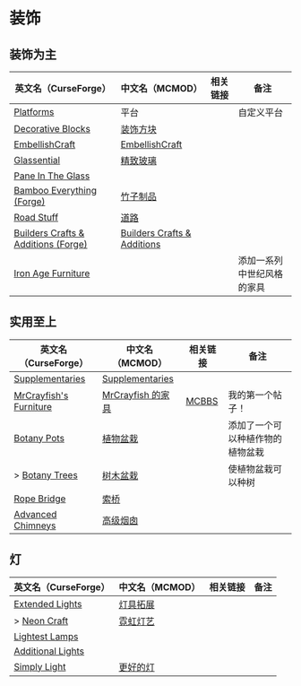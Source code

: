 # 装饰

## 装饰为主

| 英文名（CurseForge）                                                                                 | 中文名（MCMOD）                                                     | 相关链接 | 备注                       |
| ---------------------------------------------------------------------------------------------------- | ------------------------------------------------------------------- | -------- | -------------------------- |
| [Platforms](https://www.curseforge.com/minecraft/mc-mods/platforms)                                  | 平台                                                                |          | 自定义平台                 |
| [Decorative Blocks](https://www.curseforge.com/minecraft/mc-mods/decorative-blocks)                  | [装饰方块](https://www.mcmod.cn/class/2900.html)                    |          |                            |
| [EmbellishCraft](https://www.curseforge.com/minecraft/mc-mods/embellishcraft)                        | [EmbellishCraft](https://www.mcmod.cn/class/3001.html)              |          |                            |
| [Glassential](https://www.curseforge.com/minecraft/mc-mods/glassential)                              | [精致玻璃](https://www.mcmod.cn/class/1769.html)                    |          |                            |
| [Pane In The Glass](https://www.curseforge.com/minecraft/mc-mods/pane-in-the-glass)                  |                                                                     |          |                            |
| [Bamboo Everything (Forge)](https://www.curseforge.com/minecraft/mc-mods/bamboo-everything-forge)    | [竹子制品](https://www.mcmod.cn/class/1819.html)                    |          |                            |
| [Road Stuff](https://www.curseforge.com/minecraft/mc-mods/road-stuff)                                | [道路](https://www.mcmod.cn/class/1418.html)                        |          |                            |
| [Builders Crafts & Additions (Forge)](https://www.curseforge.com/minecraft/mc-mods/buildersaddition) | [Builders Crafts & Additions](https://www.mcmod.cn/class/3664.html) |          |                            |
| [Iron Age Furniture](https://www.curseforge.com/minecraft/mc-mods/ironagefurniture)                  |                                                                     |          | 添加一系列中世纪风格的家具 |

## 实用至上

| 英文名（CurseForge）                                                                            | 中文名（MCMOD）                                          | 相关链接                                              | 备注                             |
| ----------------------------------------------------------------------------------------------- | -------------------------------------------------------- | ----------------------------------------------------- | -------------------------------- |
| [Supplementaries](https://www.curseforge.com/minecraft/mc-mods/supplementaries)                 | [Supplementaries](https://www.mcmod.cn/class/3555.html)  |                                                       |                                  |
| [MrCrayfish's Furniture](https://www.curseforge.com/minecraft/mc-mods/mrcrayfish-furniture-mod) | [MrCrayfish 的家具](https://www.mcmod.cn/class/263.html) | [MCBBS](https://www.mcbbs.net/thread-321693-1-1.html) | 我的第一个帖子！                 |
| [Botany Pots](https://www.curseforge.com/minecraft/mc-mods/botany-pots)                         | [植物盆栽](https://www.mcmod.cn/class/3499.html)         |                                                       | 添加了一个可以种植作物的植物盆栽 |
| > [Botany Trees](https://www.curseforge.com/minecraft/mc-mods/botany-trees)                     | [树木盆栽](https://www.mcmod.cn/class/3491.html)         |                                                       | 使植物盆栽可以种树               |
| [Rope Bridge](https://www.curseforge.com/minecraft/mc-mods/rope-bridge)                         | [索桥](https://www.mcmod.cn/class/1609.html)             |                                                       |                                  |
| [Advanced Chimneys](https://www.curseforge.com/minecraft/mc-mods/advanced-chimneys)             | [高级烟囱](https://www.mcmod.cn/class/1437.html)         |                                                       |                                  |

## 灯

| 英文名（CurseForge）                                                                | 中文名（MCMOD）                                  | 相关链接 | 备注 |
| ----------------------------------------------------------------------------------- | ------------------------------------------------ | -------- | ---- |
| [Extended Lights](https://www.curseforge.com/minecraft/mc-mods/extended-lights-mod) | [灯具拓展](https://www.mcmod.cn/class/2868.html) |          |      |
| > [Neon Craft](https://www.curseforge.com/minecraft/mc-mods/neon-craft-mod)         | [霓虹灯艺](https://www.mcmod.cn/class/2876.html) |          |      |
| [Lightest Lamps](https://www.curseforge.com/minecraft/mc-mods/lightest-lamps)       |                                                  |          |      |
| [Additional Lights](https://www.curseforge.com/minecraft/mc-mods/additional-lights) |                                                  |          |      |
| [Simply Light](https://www.curseforge.com/minecraft/mc-mods/simply-light)           | [更好的灯](https://www.mcmod.cn/class/2318.html) |          |      |
